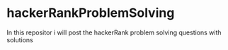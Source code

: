 # hackerRankProblemSolving
In this repositor i will post the hackerRank problem solving questions with solutions 
